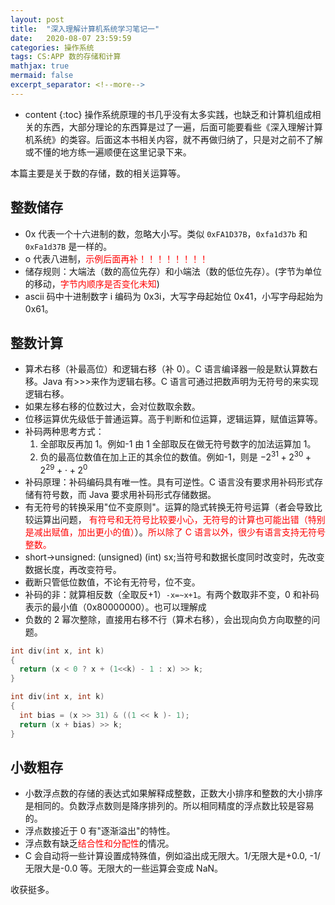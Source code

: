 ```yaml
---
layout: post
title:  "深入理解计算机系统学习笔记一"
date:   2020-08-07 23:59:59
categories: 操作系统
tags: CS:APP 数的存储和计算
mathjax: true
mermaid: false
excerpt_separator: <!--more-->
---
```


* content
{:toc}
操作系统原理的书几乎没有太多实践，也缺乏和计算机组成相关的东西，大部分理论的东西算是过了一遍，后面可能要看些《深入理解计算机系统》的类容。后面这本书相关内容，就不再做归纳了，只是对之前不了解或不懂的地方练一遍顺便在这里记录下来。

本篇主要是关于数的存储，数的相关运算等。
<!--more-->

## 整数储存
* 0x 代表一个十六进制的数，忽略大小写。类似 `0xFA1D37B`，`0xfa1d37b` 和 `0xFa1d37B` 是一样的。
* o 代表八进制，<span style="color:red">示例后面再补！！！！！！！！</span>
* 储存规则：大端法（数的高位先存）和小端法（数的低位先存）。(字节为单位的移动，<span style="color:red">字节内顺序是否变化未知</span>)
* ascii 码中十进制数字 i 编码为 0x3i，大写字母起始位 0x41，小写字母起始为 0x61。

## 整数计算
* 算术右移（补最高位）和逻辑右移（补 0）。C 语言编译器一般是默认算数右移。Java 有>>>来作为逻辑右移。C 语言可通过把数声明为无符号的来实现逻辑右移。
* 如果左移右移的位数过大，会对位数取余数。
* 位移运算优先级低于普通运算。高于判断和位运算，逻辑运算，赋值运算等。
* 补码两种思考方式：
  1. 全部取反再加 1。例如-1 由 1 全部取反在做无符号数字的加法运算加 1。
  2. 负的最高位数值在加上正的其余位的数值。例如-1，则是 $-2^{31} + 2^{30} + 2^{29}+ \cdot + 2^{0}$
* 补码原理：补码编码具有唯一性。具有可逆性。C 语言没有要求用补码形式存储有符号数，而 Java 要求用补码形式存储数据。
* 有无符号的转换采用"位不变原则"。运算的隐式转换无符号运算（者会导致比较运算出问题， <span style="color:red">有符号和无符号比较要小心，无符号的计算也可能出错（特别是减出赋值，加出更小的值）</span>）。<span style="color:red">所以除了 C 语言以外，很少有语言支持无符号整数。</span>
* short->unsigned: (unsigned) (int) sx;当符号和数据长度同时改变时，先改变数据长度，再改变符号。
* 截断只管低位数值，不论有无符号，位不变。
* 补码的非：就算相反数（全取反+1）`-x=~x+1`。有两个数取非不变，0 和补码表示的最小值（0x80000000）。也可以理解成
* 负数的 2 幂次整除，直接用右移不行（算术右移），会出现向负方向取整的问题。
```cpp
int div(int x, int k)
{
  return (x < 0 ? x + (1<<k) - 1 : x) >> k;
}

int div(int x, int k)
{
  int bias = (x >> 31) & ((1 << k )- 1);
  return (x + bias) >> k;
}
``` 

## 小数粗存
* 小数浮点数的存储的表达式如果解释成整数，正数大小排序和整数的大小排序是相同的。负数浮点数则是降序排列的。所以相同精度的浮点数比较是容易的。
* 浮点数接近于 0 有"逐渐溢出"的特性。
* 浮点数有缺乏<span style="color:red">结合性和分配性</span>的情况。
* C 会自动将一些计算设置成特殊值，例如溢出成无限大。1/无限大是+0.0, -1/无限大是-0.0 等。无限大的一些运算会变成 NaN。

收获挺多。
